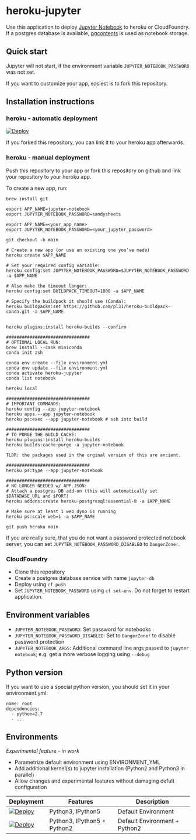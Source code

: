 # heroku-jupyter

Use this application to deploy [Jupyter Notebook](https://jupyter.org/) to
heroku or CloudFoundry. If a postgres database is available,
[pgcontents](https://github.com/quantopian/pgcontents) is used as notebook
storage.

## Quick start

Jupyter will not start, if the environment variable `JUPYTER_NOTEBOOK_PASSWORD`
was not set.

If you want to customize your app, easiest is to fork this repository.

## Installation instructions

### heroku - automatic deployment

[![Deploy](https://www.herokucdn.com/deploy/button.svg)](https://heroku.com/deploy)

If you forked this repository, you can link it to your heroku app afterwards.

### heroku - manual deployment

Push this repository to your app or fork this repository on github and link your
repository to your heroku app.

To create a new app, run:
```
brew install git

export APP_NAME=jupyter-notebook
export JUPYTER_NOTEBOOK_PASSWORD=sandysheets

export APP_NAME=<your_app_name>
export JUPYTER_NOTEBOOK_PASSWORD=<your_jupyter_password>

git checkout -b main

# Create a new app (or use an existing one you've made)
heroku create $APP_NAME

# Set your required config variable:
heroku config:set JUPYTER_NOTEBOOK_PASSWORD=$JUPYTER_NOTEBOOK_PASSWORD -a $APP_NAME

# Also make the timeout longer:
heroku config:set BUILDPACK_TIMEOUT=1800 -a $APP_NAME

# Specify the buildpack it shuold use (Conda):
heroku buildpacks:set https://github.com/pl31/heroku-buildpack-conda.git -a $APP_NAME


heroku plugins:install heroku-builds --confirm

################################
# OPTIONAL LOCAL RUN:
brew install --cask miniconda
conda init zsh

conda env create --file environment.yml
conda env update --file environment.yml
conda activate heroku-jupyter
conda list notebook

heroku local

################################
# IMPORTANT COMMANDS:
heroku config --app jupyter-notebook
heroku apps --app jupyter-notebook
heroku ps:exec --app jupyter-notebook # ssh into build

################################
# TO PURGE THE BUILD CACHE:
heroku plugins:install heroku-builds
heroku builds:cache:purge -a jupyter-notebook

TLDR: the packages used in the orginal version of this are ancient.

################################
heroku ps:type --app jupyter-notebook

################################
# NO LONGER NEEDED w/ APP.JSON:
# Attach a postgres DB add-on (this will automatically set $DATABASE_URL and $PORT)
heroku addons:create heroku-postgresql:essential-0 -a $APP_NAME

# Make sure at least 1 web dyno is running
heroku ps:scale web=1 -a $APP_NAME

git push heroku main
```


If you are really sure, that you do not want a password protected notebook
server, you can set `JUPYTER_NOTEBOOK_PASSWORD_DISABLED` to `DangerZone!`.

### CloudFoundry

- Clone this repository
- Create a postgres database service with name `jupyter-db`
- Deploy using `cf push`
- Set `JUPYTER_NOTEBOOK_PASSWORD` using `cf set-env`. Do not forget to restart application.

## Environment variables

- `JUPYTER_NOTEBOOK_PASSWORD`: Set password for notebooks
- `JUPYTER_NOTEBOOK_PASSWORD_DISABLED`: Set to `DangerZone!` to disable password
  protection
- `JUPYTER_NOTEBOOK_ARGS`: Additional command line args passed to
  `jupyter notebook`; e.g. get a more verbose logging using `--debug`

## Python version

If you want to use a special python version, you should set it in your environment.yml:

```
name: root
dependencies:
  - python=2.7
  - ...
```

## Environments

*Experimental feature - in work*

- Parametrize default environment using ENVIRONMENT_YML
- Add additional kernel(s) to jupyter installation (Python2 and Python3 in parallel)
- Allow changes and experimental features without damaging defult configuration

| Deployment | Features | Description |
| ---------- | -------- | ----------- |
| [![Deploy](https://www.herokucdn.com/deploy/button.svg)](https://heroku.com/deploy?env[ENVIRONMENT_YML]=environments/default.yml) | Python3, IPython5 | Default Environment
| [![Deploy](https://www.herokucdn.com/deploy/button.svg)](https://heroku.com/deploy?env[ENVIRONMENT_YML]=environments/multi_kernel.yml&env[ADDITIONAL_ENVIRONMENT_YML]=environments/kernel/python2/python2.yml) | Python3, IPython5 + Python2 | Default Environment + Python2
